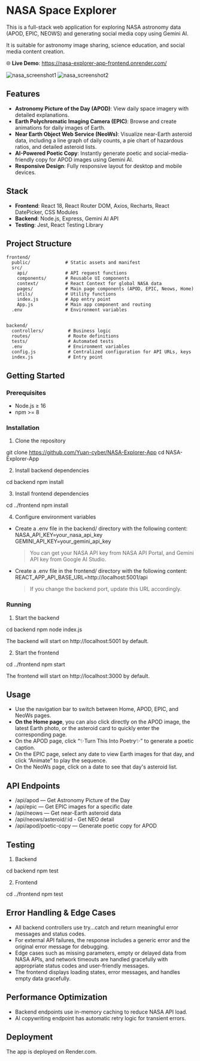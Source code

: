 # NASA Space Explorer

This is a full-stack web application for exploring NASA astronomy data (APOD, EPIC, NEOWS) and generating social media copy using Gemini AI.

It is suitable for astronomy image sharing, science education, and social media content creation.

🌐 **Live Demo**: https://nasa-explorer-app-frontend.onrender.com/

![nasa_screenshot1](https://github.com/user-attachments/assets/328cea6e-2cce-4777-b935-817672c86196)
![nasa_screenshot2](https://github.com/user-attachments/assets/d1ea0d65-d0e3-477f-931b-e5da8b475800)


## Features

- **Astronomy Picture of the Day (APOD)**: View daily space imagery with detailed explanations.
- **Earth Polychromatic Imaging Camera (EPIC)**: Browse and create animations for daily images of Earth.
- **Near Earth Object Web Service (NeoWs)**: Visualize near-Earth asteroid data, including a line graph of daily counts, a pie chart of hazardous ratios, and detailed asteroid lists.
- **AI-Powered Poetic Copy**: Instantly generate poetic and social-media-friendly copy for APOD images using Gemini AI.
- **Responsive Design**: Fully responsive layout for desktop and mobile devices.

## Stack

- **Frontend**: React 18, React Router DOM, Axios, Recharts, React DatePicker, CSS Modules
- **Backend**: Node.js, Express, Gemini AI API
- **Testing**: Jest, React Testing Library

## Project Structure

```
frontend/
  public/             # Static assets and manifest
  src/
    api/              # API request functions
    components/       # Reusable UI components
    context/          # React Context for global NASA data
    pages/            # Main page components (APOD, EPIC, Neows, Home)
    utils/            # Utility functions
    index.js          # App entry point
    App.js            # Main app component and routing
  .env                # Environment variables


backend/
  controllers/         # Business logic
  routes/              # Route definitions
  tests/               # Automated tests
  .env                 # Environment variables
  config.js            # Centralized configuration for API URLs, keys
  index.js             # Entry point
```

## Getting Started

### Prerequisites

- Node.js ≥ 16
- npm >= 8

### Installation

1. Clone the repository

git clone https://github.com/Yuan-cyber/NASA-Explorer-App
cd NASA-Explorer-App

2. Install backend dependencies

cd backend
npm install

3. Install frontend dependencies

cd ../frontend
npm install

4. Configure environment variables

- Create a .env file in the backend/ directory with the following content:
  NASA_API_KEY=your_nasa_api_key
  GEMINI_API_KEY=your_gemini_api_key

  > You can get your NASA API key from NASA API Portal, and Gemini API key from Google AI Studio.

- Create a .env file in the frontend/ directory with the following content:
  REACT_APP_API_BASE_URL=http://localhost:5001/api
  > If you change the backend port, update this URL accordingly.

### Running

1. Start the backend

cd backend
npm node index.js

The backend will start on http://localhost:5001 by default.

2. Start the frontend

cd ../frontend
npm start

The frontend will start on http://localhost:3000 by default.

## Usage

- Use the navigation bar to switch between Home, APOD, EPIC, and NeoWs pages.
- **On the Home page**, you can also click directly on the APOD image, the latest Earth photo, or the asteroid card to quickly enter the corresponding page.
- On the APOD page, click “✨Turn This Into Poetry✨” to generate a poetic caption.
- On the EPIC page, select any date to view Earth images for that day, and click “Animate” to play the sequence.
- On the NeoWs page, click on a date to see that day's asteroid list.

## API Endpoints

- /api/apod — Get Astronomy Picture of the Day
- /api/epic — Get EPIC images for a specific date
- /api/neows — Get near-Earth asteroid data
- /api/neows/asteroid/:id - Get NEO detail
- /api/apod/poetic-copy — Generate poetic copy for APOD

## Testing

1. Backend

cd backend
npm test

2. Frontend

cd ../frontend
npm test

## Error Handling & Edge Cases

- All backend controllers use try...catch and return meaningful error messages and status codes.
- For external API failures, the response includes a generic error and the original error message for debugging.
- Edge cases such as missing parameters, empty or delayed data from NASA APIs, and network timeouts are handled gracefully with appropriate status codes and user-friendly messages.
- The frontend displays loading states, error messages, and handles empty data gracefully.

## Performance Optimization

- Backend endpoints use in-memory caching to reduce NASA API load.
- AI copywriting endpoint has automatic retry logic for transient errors.

## Deployment

The app is deployed on Render.com.
